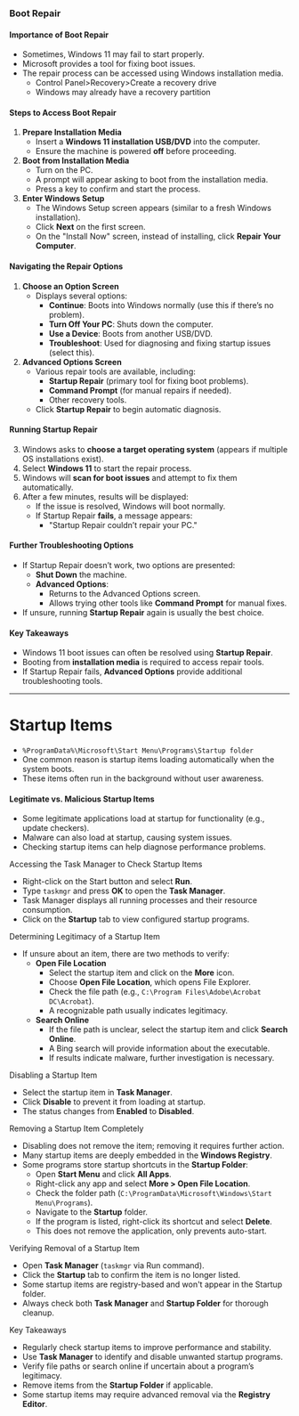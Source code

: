 ### Boot Repair

#### Importance of Boot Repair

- Sometimes, Windows 11 may fail to start properly.
- Microsoft provides a tool for fixing boot issues.
- The repair process can be accessed using Windows installation media.
	- Control Panel>Recovery>Create a recovery drive
	- Windows may already have a recovery partition
#### Steps to Access Boot Repair

1. **Prepare Installation Media**
    - Insert a **Windows 11 installation USB/DVD** into the computer.
    - Ensure the machine is powered **off** before proceeding.
2. **Boot from Installation Media**
    - Turn on the PC.
    - A prompt will appear asking to boot from the installation media.
    - Press a key to confirm and start the process.
3. **Enter Windows Setup**
    - The Windows Setup screen appears (similar to a fresh Windows installation).
    - Click **Next** on the first screen.
    - On the "Install Now" screen, instead of installing, click **Repair Your Computer**.
#### Navigating the Repair Options

1. **Choose an Option Screen**
    - Displays several options:
        - **Continue**: Boots into Windows normally (use this if there’s no problem).
        - **Turn Off Your PC**: Shuts down the computer.
        - **Use a Device**: Boots from another USB/DVD.
        - **Troubleshoot**: Used for diagnosing and fixing startup issues (select this).
2. **Advanced Options Screen**
    - Various repair tools are available, including:
        - **Startup Repair** (primary tool for fixing boot problems).
        - **Command Prompt** (for manual repairs if needed).
        - Other recovery tools.
    - Click **Startup Repair** to begin automatic diagnosis.

#### Running Startup Repair

3. Windows asks to **choose a target operating system** (appears if multiple OS installations exist).
4. Select **Windows 11** to start the repair process.
5. Windows will **scan for boot issues** and attempt to fix them automatically.
6. After a few minutes, results will be displayed:
    - If the issue is resolved, Windows will boot normally.
    - If Startup Repair **fails**, a message appears:
        - "Startup Repair couldn’t repair your PC."

#### Further Troubleshooting Options

- If Startup Repair doesn’t work, two options are presented:
    - **Shut Down** the machine.
    - **Advanced Options**:
        - Returns to the Advanced Options screen.
        - Allows trying other tools like **Command Prompt** for manual fixes.
- If unsure, running **Startup Repair** again is usually the best choice.

#### Key Takeaways

- Windows 11 boot issues can often be resolved using **Startup Repair**.
- Booting from **installation media** is required to access repair tools.
- If Startup Repair fails, **Advanced Options** provide additional troubleshooting tools.

---

 # Startup Items
- `%ProgramData%\Microsoft\Start Menu\Programs\Startup folder`
-  One common reason is startup items loading automatically when the system boots.
- These items often run in the background without user awareness.

#### Legitimate vs. Malicious Startup Items

- Some legitimate applications load at startup for functionality (e.g., update checkers).
- Malware can also load at startup, causing system issues.
- Checking startup items can help diagnose performance problems.

Accessing the Task Manager to Check Startup Items

- Right-click on the Start button and select **Run**.
- Type `taskmgr` and press **OK** to open the **Task Manager**.
- Task Manager displays all running processes and their resource consumption.
- Click on the **Startup** tab to view configured startup programs.

Determining Legitimacy of a Startup Item

- If unsure about an item, there are two methods to verify:
    - **Open File Location**
        - Select the startup item and click on the **More** icon.
        - Choose **Open File Location**, which opens File Explorer.
        - Check the file path (e.g., `C:\Program Files\Adobe\Acrobat DC\Acrobat`).
        - A recognizable path usually indicates legitimacy.
    - **Search Online**
        - If the file path is unclear, select the startup item and click **Search Online**.
        - A Bing search will provide information about the executable.
        - If results indicate malware, further investigation is necessary.

Disabling a Startup Item

- Select the startup item in **Task Manager**.
- Click **Disable** to prevent it from loading at startup.
- The status changes from **Enabled** to **Disabled**.

Removing a Startup Item Completely
- Disabling does not remove the item; removing it requires further action.
- Many startup items are deeply embedded in the **Windows Registry**.
- Some programs store startup shortcuts in the **Startup Folder**:
    - Open **Start Menu** and click **All Apps**.
    - Right-click any app and select **More > Open File Location**.
    - Check the folder path (`C:\ProgramData\Microsoft\Windows\Start Menu\Programs`).
    - Navigate to the **Startup** folder.
    - If the program is listed, right-click its shortcut and select **Delete**.
    - This does not remove the application, only prevents auto-start.

Verifying Removal of a Startup Item
- Open **Task Manager** (`taskmgr` via Run command).
- Click the **Startup** tab to confirm the item is no longer listed.
- Some startup items are registry-based and won't appear in the Startup folder.
- Always check both **Task Manager** and **Startup Folder** for thorough cleanup.

Key Takeaways
- Regularly check startup items to improve performance and stability.
- Use **Task Manager** to identify and disable unwanted startup programs.
- Verify file paths or search online if uncertain about a program’s legitimacy.
- Remove items from the **Startup Folder** if applicable.
- Some startup items may require advanced removal via the **Registry Editor**.